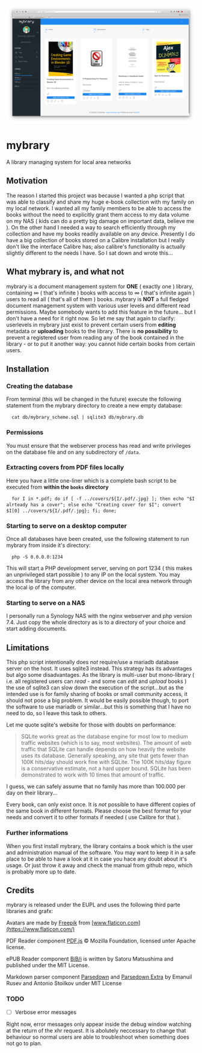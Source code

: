 ![Interface](img/screenshot.png)


# mybrary

A library managing system for local area networks


## Motivation

The reason I started this project was because I wanted a php script that was able to classify and share my huge e-book collection with my family on my local network. I wanted all my family members to be able to access the books without the need to explicitly grant them access to my data volume on my NAS ( kids can do a pretty big damage on important data, believe me ). On the other hand I needed a way to search efficiently through my collection and have my books readily available on any device. Presently I do have a big collection of books stored on a Calibre installation but I really don't like the interface Calibre has; also calibre's functionality is actually slightly different to the needs I have. So I sat down and wrote this...


## What mybrary is, and what not

mybrary is a document management system for **ONE** ( exactly one ) library, containing ∞ ( that's infinite ) books with access to ∞ ( that's infinite again ) users to read all ( that's all of them ) books. mybrary is **NOT** a full fledged document management system with various user levels and different read permissions. Maybe somebody wants to add this feature in the future... but I don't have a need for it right now. So let me say that again to clarify: userlevels in mybrary just exist to prevent certain users from **editing** metadata or **uploading** books to the library. There is **no possibility** to prevent a registered user from reading any of the book contained in the library - or to put it another way: you cannot hide certain books from certain users.


## Installation


### Creating the database

From terminal (this will be changed in the future) execute the following statement from the mybrary directory to create a new empty database:

```
  cat db/mybrary_scheme.sql | sqlite3 db/mybrary.db
```

### Permissions

You must ensure that the webserver process has read and write privileges on the database file and on any subdirectory of `/data`.

### Extracting covers from PDF files locally

Here you have a little one-liner which is a complete bash script to be executed from **within the `books` directory**

```
  for I in *.pdf; do if [ -f ../covers/${I/.pdf/.jpg} ]; then echo "$I alrteady has a cover"; else echo "Creating cover for $I"; convert $I[0] ../covers/${I/.pdf/.jpg}; fi; done;
```

### Starting to serve on a desktop computer

Once all databases have been created, use the following statement to run mybrary from inside it's directory:

```
  php -S 0.0.0.0:1234
```

This will start a PHP development server, serving on port 1234 ( this makes an unprivileged start possible ) to any IP on the local system. You may access the library from any other device on the local area network through the local ip of the computer.


### Starting to serve on a NAS

I personally run a Synology NAS with the nginx webserver and php version 7.4. Just copy the whole directory as is to a directory of your choice and start adding documents.


## Limitations

This php script intentionally does *not* require/use a mariadb database server on the host. It uses sqlite3 instead. This strategy has its advantages but algo some disadvantages. As the library is multi-user but mono-library ( i.e. all registered users can *read* - and some can *edit* and *upload* books ) the use of sqlite3 can slow down the execution of the script...but as the intended use is for family sharing of books or small community access, it should not pose a big problem. It would be easily possible though, to port the software to use mariadb or similar...but this is something that I have no need to do, so I leave this task to others.

Let me quote sqlite's website for those with doubts on performance:

> SQLite works great as the database engine for most low to medium traffic websites (which is to say, most websites). The amount of web traffic that SQLite can handle depends on how heavily the website uses its database. Generally speaking, any site that gets fewer than 100K hits/day should work fine with SQLite. The 100K hits/day figure is a conservative estimate, not a hard upper bound. SQLite has been demonstrated to work with 10 times that amount of traffic.

I guess, we can safely assume that no family has more than 100.000 per day on their library...

Every book, can only exist once. It is *not* possible to have different copies of the same book in different formats. Please choose the best format for your needs and convert it to other formats if needed ( use Calibre for that ).


### Further informations

When you first install mybrary, the library contains a book which is the user and administration manual of the software. You may want to keep it in a safe place to be able to have a look at it in case you hace any doubt about it's usage. Or just throw it away and check the manual from github repo, which is probably more up to date.


## Credits

mybrary is released under the EUPL and uses the following third parte libraries and grafx:

Avatars are made by [Freepik](https://www.flaticon.com/authors/freepik) from [www.flaticon.com](https://www.flaticon.com/)

PDF Reader component [PDF.js](https://mozilla.github.io/pdf.js/) © Mozilla Foundation, licensed unter Apache license.

ePUB Reader component [BiB/i](https://github.com/satorumurmur/bibi) is written by Satoru Matsushima and published under the MIT License.

Markdown parser component [Parsedown](https://parsedown.org/) and [Parsedown Extra](https://github.com/erusev/parsedown-extra) by Emanuil Rusev and Antonio Stoilkov under MIT License


### TODO

- [ ] Verbose error messages

Right now, error messages only appear inside the debug window watching at the return of the xhr request. It is abolutely neccessary to change that behaviour so normal users are able to troubleshoot when something does not go to plan.
